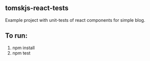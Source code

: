 ## tomskjs-react-tests
Example project with unit-tests of react components for simple blog.

## To run:
1. npm install
2. npm test